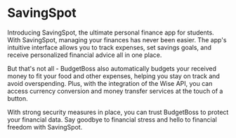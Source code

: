 # SavingSpot

Introducing SavingSpot, the ultimate personal finance app for students. With SavingSpot, managing your finances has never been easier. The app's intuitive interface allows you to track expenses, set savings goals, and receive personalized financial advice all in one place.

But that's not all - BudgetBoss also automatically budgets your received money to fit your food and other expenses, helping you stay on track and avoid overspending. Plus, with the integration of the Wise API, you can access currency conversion and money transfer services at the touch of a button.

With strong security measures in place, you can trust BudgetBoss to protect your financial data. Say goodbye to financial stress and hello to financial freedom with SavingSpot. 
